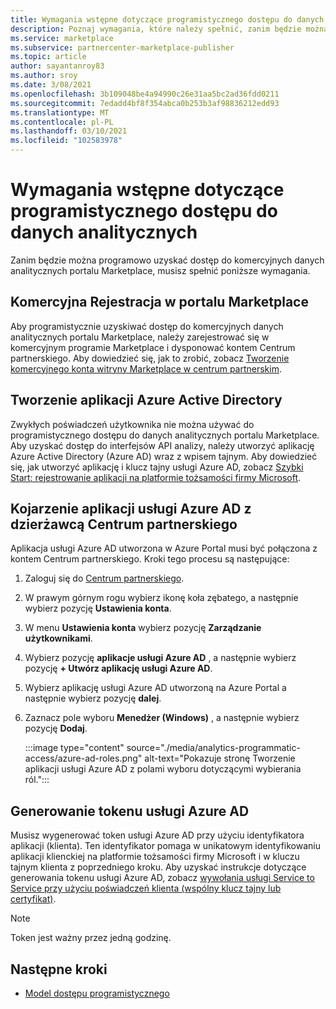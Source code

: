 ```yaml
---
title: Wymagania wstępne dotyczące programistycznego dostępu do danych analitycznych
description: Poznaj wymagania, które należy spełnić, zanim będzie można programowo uzyskać dostęp do komercyjnych danych analitycznych portalu Marketplace.
ms.service: marketplace
ms.subservice: partnercenter-marketplace-publisher
ms.topic: article
author: sayantanroy83
ms.author: sroy
ms.date: 3/08/2021
ms.openlocfilehash: 3b109048be4a94990c26e31aa5bc2ad36fdd0211
ms.sourcegitcommit: 7edadd4bf8f354abca0b253b3af98836212edd93
ms.translationtype: MT
ms.contentlocale: pl-PL
ms.lasthandoff: 03/10/2021
ms.locfileid: "102583978"
---
```

# <a name="prerequisites-to-programmatically-access-analytics-data"></a>Wymagania wstępne dotyczące programistycznego dostępu do danych analitycznych

Zanim będzie można programowo uzyskać dostęp do komercyjnych danych analitycznych portalu Marketplace, musisz spełnić poniższe wymagania.

## <a name="commercial-marketplace-enrollment"></a>Komercyjna Rejestracja w portalu Marketplace

Aby programistycznie uzyskiwać dostęp do komercyjnych danych analitycznych portalu Marketplace, należy zarejestrować się w komercyjnym programie Marketplace i dysponować kontem Centrum partnerskiego. Aby dowiedzieć się, jak to zrobić, zobacz [Tworzenie komercyjnego konta witryny Marketplace w centrum partnerskim](./partner-center-portal/create-account.md).

## <a name="create-azure-active-directory-application"></a>Tworzenie aplikacji Azure Active Directory

Zwykłych poświadczeń użytkownika nie można używać do programistycznego dostępu do danych analitycznych portalu Marketplace. Aby uzyskać dostęp do interfejsów API analizy, należy utworzyć aplikację Azure Active Directory (Azure AD) wraz z wpisem tajnym. Aby dowiedzieć się, jak utworzyć aplikację i klucz tajny usługi Azure AD, zobacz [Szybki Start: rejestrowanie aplikacji na platformie tożsamości firmy Microsoft](https://docs.microsoft.com/azure/active-directory/develop/quickstart-register-app).

## <a name="associate-the-azure-ad-application-to-the-partner-center-tenant"></a>Kojarzenie aplikacji usługi Azure AD z dzierżawcą Centrum partnerskiego

Aplikacja usługi Azure AD utworzona w Azure Portal musi być połączona z kontem Centrum partnerskiego. Kroki tego procesu są następujące:

1. Zaloguj się do [Centrum partnerskiego](https://partner.microsoft.com/dashboard).
1. W prawym górnym rogu wybierz ikonę koła zębatego, a następnie wybierz pozycję **Ustawienia konta**.
1. W menu **Ustawienia konta** wybierz pozycję **Zarządzanie użytkownikami**.
1. Wybierz pozycję **aplikacje usługi Azure AD** , a następnie wybierz pozycję **+ Utwórz aplikację usługi Azure AD**.
1. Wybierz aplikację usługi Azure AD utworzoną na Azure Portal a następnie wybierz pozycję **dalej**.
1. Zaznacz pole wyboru **Menedżer (Windows)** , a następnie wybierz pozycję **Dodaj**.

    :::image type="content" source="./media/analytics-programmatic-access/azure-ad-roles.png" alt-text="Pokazuje stronę Tworzenie aplikacji usługi Azure AD z polami wyboru dotyczącymi wybierania ról.":::

## <a name="generate-an-azure-ad-token"></a>Generowanie tokenu usługi Azure AD

Musisz wygenerować token usługi Azure AD przy użyciu identyfikatora aplikacji (klienta). Ten identyfikator pomaga w unikatowym identyfikowaniu aplikacji klienckiej na platformie tożsamości firmy Microsoft i w kluczu tajnym klienta z poprzedniego kroku. Aby uzyskać instrukcje dotyczące generowania tokenu usługi Azure AD, zobacz [wywołania usługi Service to Service przy użyciu poświadczeń klienta (wspólny klucz tajny lub certyfikat)](https://docs.microsoft.com/azure/active-directory/azuread-dev/v1-oauth2-client-creds-grant-flow).

> [!NOTE]
> Token jest ważny przez jedną godzinę.

## <a name="next-steps"></a>Następne kroki

- [Model dostępu programistycznego](analytics-programmatic-access.md)
